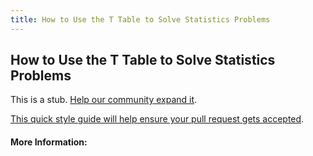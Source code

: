 ```yaml
---
title: How to Use the T Table to Solve Statistics Problems
---
```

## How to Use the T Table to Solve Statistics Problems

This is a stub. [Help our community expand it](https://github.com/freecodecamp/guides/tree/master/src/pages/articles/math/how-to-use-the-t-table-to-solve-statistics-problems/index.md).

[This quick style guide will help ensure your pull request gets accepted](https://github.com/freecodecamp/guides/blob/master/README.md).

<!-- The article goes here, in GitHub-flavored Markdown. Feel free to add YouTube videos, images, and CodePen/JSBin embeds  -->

#### More Information:
<!-- Please add any articles you think might be helpful to read before writing the article -->


